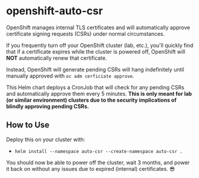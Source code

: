 # openshift-auto-csr

OpenShift manages internal TLS certificates and will automatically approve
certificate signing requests (CSRs) under normal circumstances.

If you frequently turn off your OpenShift cluster (lab, etc.), you'll quickly
find that if a certificate expires while the cluster is powered off, OpenShift
will **NOT** automatically renew that certificate.

Instead, OpenShift will generate pending CSRs will hang indefinitely until
manually approved with `oc adm cerficiate approve`.

This Helm chart deploys a CronJob that will check for any pending CSRs and
automatically approve them every 5 minutes. **This is only meant for lab (or
similar environment) clusters due to the security implications of blindly
approving pending CSRs.**

## How to Use

Deploy this on your cluster with:

* `helm install --namespace auto-csr --create-namespace auto-csr .`

You should now be able to power off the cluster, wait 3 months, and power it
back on without any issues due to expired (internal) certificates. 😎
